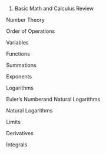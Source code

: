 
1. Basic Math and Calculus Review

Number Theory

Order of Operations

Variables

Functions

Summations

Exponents

Logarithms 

Euler’s Numberand Natural Logarithms 

Natural Logarithms

Limits

Derivatives 

Integrals
